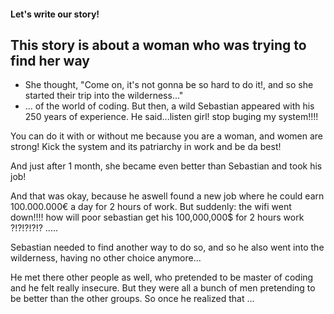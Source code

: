 #### Let's write our story!

## This story is about a woman who was trying to find her way

- She thought, "Come on, it's not gonna be so hard to do it!, and so she started their trip into the wilderness..."
-  ... of the world of coding. But then, a wild Sebastian appeared with his 250 years of experience. He said...listen girl! stop buging my system!!!! 

You can do it with or without me because you are a woman, 
and women are strong! Kick the system and its patriarchy in work and be da best!

And just after 1 month, she became even better than Sebastian and took his job!

And that was okay, because he aswell found a new job where he could earn 100.000.000€ a day for 2 hours of work. But suddenly: the wifi went down!!!! how will poor sebastian get his 100,000,000$ for 2 hours work ?!?!?!?!? .....

Sebastian needed to find another way to do so, and so he also went into the wilderness, having no other choice anymore... 

He met there other people as well, who pretended to be master of coding and he felt really insecure. But  they were all a bunch of men pretending to be better than the other groups. So once he realized that ...

